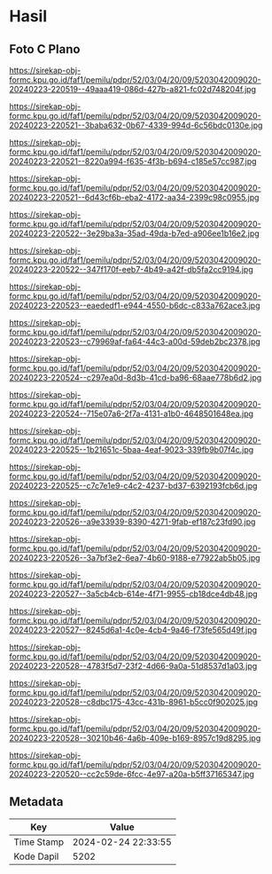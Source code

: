 # Hasil

## Foto C Plano

https://sirekap-obj-formc.kpu.go.id/faf1/pemilu/pdpr/52/03/04/20/09/5203042009020-20240223-220519--49aaa419-086d-427b-a821-fc02d748204f.jpg

https://sirekap-obj-formc.kpu.go.id/faf1/pemilu/pdpr/52/03/04/20/09/5203042009020-20240223-220521--3baba632-0b67-4339-994d-6c56bdc0130e.jpg

https://sirekap-obj-formc.kpu.go.id/faf1/pemilu/pdpr/52/03/04/20/09/5203042009020-20240223-220521--8220a994-f635-4f3b-b694-c185e57cc987.jpg

https://sirekap-obj-formc.kpu.go.id/faf1/pemilu/pdpr/52/03/04/20/09/5203042009020-20240223-220521--6d43cf6b-eba2-4172-aa34-2399c98c0955.jpg

https://sirekap-obj-formc.kpu.go.id/faf1/pemilu/pdpr/52/03/04/20/09/5203042009020-20240223-220522--3e29ba3a-35ad-49da-b7ed-a906ee1b16e2.jpg

https://sirekap-obj-formc.kpu.go.id/faf1/pemilu/pdpr/52/03/04/20/09/5203042009020-20240223-220522--347f170f-eeb7-4b49-a42f-db5fa2cc9194.jpg

https://sirekap-obj-formc.kpu.go.id/faf1/pemilu/pdpr/52/03/04/20/09/5203042009020-20240223-220523--eaededf1-e944-4550-b6dc-c833a762ace3.jpg

https://sirekap-obj-formc.kpu.go.id/faf1/pemilu/pdpr/52/03/04/20/09/5203042009020-20240223-220523--c79969af-fa64-44c3-a00d-59deb2bc2378.jpg

https://sirekap-obj-formc.kpu.go.id/faf1/pemilu/pdpr/52/03/04/20/09/5203042009020-20240223-220524--c297ea0d-8d3b-41cd-ba96-68aae778b6d2.jpg

https://sirekap-obj-formc.kpu.go.id/faf1/pemilu/pdpr/52/03/04/20/09/5203042009020-20240223-220524--715e07a6-2f7a-4131-a1b0-4648501648ea.jpg

https://sirekap-obj-formc.kpu.go.id/faf1/pemilu/pdpr/52/03/04/20/09/5203042009020-20240223-220525--1b21651c-5baa-4eaf-9023-339fb9b07f4c.jpg

https://sirekap-obj-formc.kpu.go.id/faf1/pemilu/pdpr/52/03/04/20/09/5203042009020-20240223-220525--c7c7e1e9-c4c2-4237-bd37-6392193fcb6d.jpg

https://sirekap-obj-formc.kpu.go.id/faf1/pemilu/pdpr/52/03/04/20/09/5203042009020-20240223-220526--a9e33939-8390-4271-9fab-ef187c23fd90.jpg

https://sirekap-obj-formc.kpu.go.id/faf1/pemilu/pdpr/52/03/04/20/09/5203042009020-20240223-220526--3a7bf3e2-6ea7-4b60-9188-e77922ab5b05.jpg

https://sirekap-obj-formc.kpu.go.id/faf1/pemilu/pdpr/52/03/04/20/09/5203042009020-20240223-220527--3a5cb4cb-614e-4f71-9955-cb18dce4db48.jpg

https://sirekap-obj-formc.kpu.go.id/faf1/pemilu/pdpr/52/03/04/20/09/5203042009020-20240223-220527--8245d6a1-4c0e-4cb4-9a46-f73fe565d49f.jpg

https://sirekap-obj-formc.kpu.go.id/faf1/pemilu/pdpr/52/03/04/20/09/5203042009020-20240223-220528--4783f5d7-23f2-4d66-9a0a-51d8537d1a03.jpg

https://sirekap-obj-formc.kpu.go.id/faf1/pemilu/pdpr/52/03/04/20/09/5203042009020-20240223-220528--c8dbc175-43cc-431b-8961-b5cc0f902025.jpg

https://sirekap-obj-formc.kpu.go.id/faf1/pemilu/pdpr/52/03/04/20/09/5203042009020-20240223-220528--30210b46-4a6b-409e-b169-8957c19d8295.jpg

https://sirekap-obj-formc.kpu.go.id/faf1/pemilu/pdpr/52/03/04/20/09/5203042009020-20240223-220520--cc2c59de-6fcc-4e97-a20a-b5ff37165347.jpg


## Metadata

| Key        | Value               |
| ---------- | ------------------- |
| Time Stamp | 2024-02-24 22:33:55 |
| Kode Dapil | 5202                |



